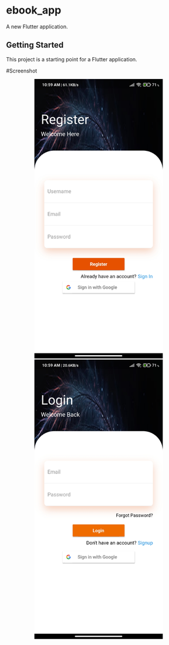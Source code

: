 # ebook_app

A new Flutter application.

## Getting Started

This project is a starting point for a Flutter application.

#Screenshot

<p align="center">
  <img src="https://github.com/KrushiVasani/Ebookapp-flutter/blob/master/Screenshots/Screenshot_2021-03-17-10-59-49-598_com.example.ebook_app.jpg" width="350" >
  <img src="https://github.com/KrushiVasani/Ebookapp-flutter/blob/master/Screenshots/Screenshot_2021-03-17-10-59-54-756_com.example.ebook_app.jpg" width="350">
</p>

